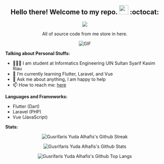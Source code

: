 <h2 align="center">Hello there! Welcome to my repo. <img src="https://github.com/TheDudeThatCode/TheDudeThatCode/blob/master/Assets/Hi.gif" width="29px"> :octocat:</h2>
<div align="center"> 
 
<a href="https://hits.seeyoufarm.com"><img src="https://hits.seeyoufarm.com/api/count/incr/badge.svg?url=https%3A%2F%2Fgithub.com%2FGusrifarisYudaAlhafis&count_bg=%2379C83D&title_bg=%23555555&icon=github.svg&icon_color=%23E7E7E7&title=hits&edge_flat=false"/></a>

</div>
<p align="center">All of source code from me store in here.</p>

<p align="center">
<img align="middle" alt="GIF" src="https://media.giphy.com/media/836HiJc7pgzy8iNXCn/giphy.gif" />
</p>


**Talking about Personal Stuffs:**

- 👨🏻‍💻 I am student at Informatics Engineering UIN Sultan Syarif Kasim Riau
- 🌱 I’m currently learning Flutter, Laravel, and Vue
- 💬 Ask me about anything, I am happy to help
- 📫 How to reach me: [here](https://biolinky.co/afis)


**Languages and Frameworks:**  

- Flutter (Dart)
- Laravel (PHP)
- Vue (JavaScript)

**Stats:**  
<div align="center">
 
![Gusrifaris Yuda Alhafis's Github Streak](https://github-readme-streak-stats.herokuapp.com?user=GusrifarisYudaAlhafis&theme=algolia)
 
![Gusrifaris Yuda Alhafis's Github Stats](https://github-readme-stats.vercel.app/api?username=GusrifarisYudaAlhafis&show_icons=true&count_private=true&include_all_commits=true&theme=algolia)
 
![Gusrifaris Yuda Alhafis's Github Top Langs](https://github-readme-stats.vercel.app/api/top-langs/?username=GusrifarisYudaAlhafis&layout=compact&theme=algolia)
 
</div>
